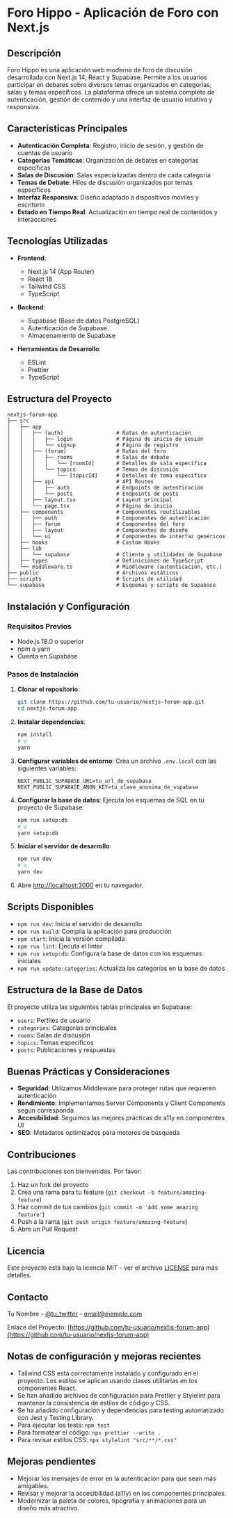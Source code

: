 # Foro Hippo - Aplicación de Foro con Next.js

## Descripción

Foro Hippo es una aplicación web moderna de foro de discusión desarrollada con Next.js 14, React y Supabase. Permite a los usuarios participar en debates sobre diversos temas organizados en categorías, salas y temas específicos. La plataforma ofrece un sistema completo de autenticación, gestión de contenido y una interfaz de usuario intuitiva y responsiva.

## Características Principales

- **Autenticación Completa**: Registro, inicio de sesión, y gestión de cuentas de usuario
- **Categorías Temáticas**: Organización de debates en categorías específicas
- **Salas de Discusión**: Salas especializadas dentro de cada categoría
- **Temas de Debate**: Hilos de discusión organizados por temas específicos
- **Interfaz Responsiva**: Diseño adaptado a dispositivos móviles y escritorio
- **Estado en Tiempo Real**: Actualización en tiempo real de contenidos y interacciones

## Tecnologías Utilizadas

- **Frontend**:
  - Next.js 14 (App Router)
  - React 18
  - Tailwind CSS
  - TypeScript

- **Backend**:
  - Supabase (Base de datos PostgreSQL)
  - Autenticación de Supabase
  - Almacenamiento de Supabase

- **Herramientas de Desarrollo**:
  - ESLint
  - Prettier
  - TypeScript

## Estructura del Proyecto

```
nextjs-forum-app
├── src
│   ├── app
│   │   ├── (auth)                 # Rutas de autenticación
│   │   │   ├── login              # Página de inicio de sesión
│   │   │   └── signup             # Página de registro
│   │   ├── (forum)                # Rutas del foro
│   │   │   ├── rooms              # Salas de debate
│   │   │   │   └── [roomId]       # Detalles de sala específica
│   │   │   └── topics             # Temas de discusión
│   │   │       └── [topicId]      # Detalles de tema específico
│   │   ├── api                    # API Routes
│   │   │   ├── auth               # Endpoints de autenticación
│   │   │   └── posts              # Endpoints de posts
│   │   ├── layout.tsx             # Layout principal
│   │   └── page.tsx               # Página de inicio
│   ├── components                 # Componentes reutilizables
│   │   ├── auth                   # Componentes de autenticación
│   │   ├── forum                  # Componentes del foro
│   │   ├── layout                 # Componentes de diseño
│   │   └── ui                     # Componentes de interfaz genéricos
│   ├── hooks                      # Custom Hooks
│   ├── lib
│   │   └── supabase               # Cliente y utilidades de Supabase
│   ├── types                      # Definiciones de TypeScript
│   └── middleware.ts              # Middleware (autenticación, etc.)
├── public                         # Archivos estáticos
├── scripts                        # Scripts de utilidad
└── supabase                       # Esquemas y scripts de Supabase
```

## Instalación y Configuración

### Requisitos Previos

- Node.js 18.0 o superior
- npm o yarn
- Cuenta en Supabase

### Pasos de Instalación

1. **Clonar el repositorio**:
   ```bash
   git clone https://github.com/tu-usuario/nextjs-forum-app.git
   cd nextjs-forum-app
   ```

2. **Instalar dependencias**:
   ```bash
   npm install
   # o
   yarn
   ```

3. **Configurar variables de entorno**:
   Crea un archivo `.env.local` con las siguientes variables:
   ```
   NEXT_PUBLIC_SUPABASE_URL=tu_url_de_supabase
   NEXT_PUBLIC_SUPABASE_ANON_KEY=tu_clave_anonima_de_supabase
   ```

4. **Configurar la base de datos**:
   Ejecuta los esquemas de SQL en tu proyecto de Supabase:
   ```bash
   npm run setup:db
   # o
   yarn setup:db
   ```

5. **Iniciar el servidor de desarrollo**:
   ```bash
   npm run dev
   # o
   yarn dev
   ```

6. Abre [http://localhost:3000](http://localhost:3000) en tu navegador.

## Scripts Disponibles

- `npm run dev`: Inicia el servidor de desarrollo
- `npm run build`: Compila la aplicación para producción
- `npm start`: Inicia la versión compilada
- `npm run lint`: Ejecuta el linter
- `npm run setup:db`: Configura la base de datos con los esquemas iniciales
- `npm run update:categories`: Actualiza las categorías en la base de datos

## Estructura de la Base de Datos

El proyecto utiliza las siguientes tablas principales en Supabase:

- `users`: Perfiles de usuario
- `categories`: Categorías principales
- `rooms`: Salas de discusión
- `topics`: Temas específicos
- `posts`: Publicaciones y respuestas

## Buenas Prácticas y Consideraciones

- **Seguridad**: Utilizamos Middleware para proteger rutas que requieren autenticación
- **Rendimiento**: Implementamos Server Components y Client Components según corresponda
- **Accesibilidad**: Seguimos las mejores prácticas de a11y en componentes UI
- **SEO**: Metadatos optimizados para motores de búsqueda

## Contribuciones

Las contribuciones son bienvenidas. Por favor:

1. Haz un fork del proyecto
2. Crea una rama para tu feature (`git checkout -b feature/amazing-feature`)
3. Haz commit de tus cambios (`git commit -m 'Add some amazing feature'`)
4. Push a la rama (`git push origin feature/amazing-feature`)
5. Abre un Pull Request

## Licencia

Este proyecto está bajo la licencia MIT - ver el archivo [LICENSE](LICENSE) para más detalles.

## Contacto

Tu Nombre - [@tu_twitter](https://twitter.com/tu_twitter) - email@ejemplo.com

Enlace del Proyecto: [https://github.com/tu-usuario/nextjs-forum-app](https://github.com/tu-usuario/nextjs-forum-app)

## Notas de configuración y mejoras recientes

- Tailwind CSS está correctamente instalado y configurado en el proyecto. Los estilos se aplican usando clases utilitarias en los componentes React.
- Se han añadido archivos de configuración para Prettier y Stylelint para mantener la consistencia de estilos de código y CSS.
- Se ha añadido configuración y dependencias para testing automatizado con Jest y Testing Library.
- Para ejecutar los tests: `npm test`
- Para formatear el código: `npx prettier --write .`
- Para revisar estilos CSS: `npx stylelint "src/**/*.css"`

## Mejoras pendientes

- Mejorar los mensajes de error en la autenticación para que sean más amigables.
- Revisar y mejorar la accesibilidad (a11y) en los componentes principales.
- Modernizar la paleta de colores, tipografía y animaciones para un diseño más atractivo.
